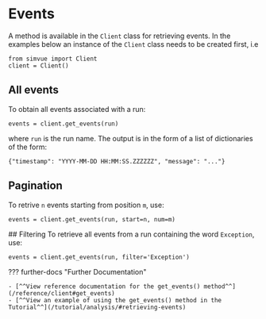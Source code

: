 # Events

A method is available in the `Client` class for retrieving events. In the examples below
an instance of the `Client` class needs to be created first, i.e
```
from simvue import Client
client = Client()
```

## All events
To obtain all events associated with a run:
```
events = client.get_events(run)
```
where `run` is the run name. The output is in the form of a list of dictionaries of the form:
```
{"timestamp": "YYYY-MM-DD HH:MM:SS.ZZZZZZ", "message": "..."}
```

## Pagination
To retrive `n` events starting from position `m`, use:
```
events = client.get_events(run, start=n, num=m)
```

## Filtering
To retrieve all events from a run containing the word `Exception`, use:
```
events = client.get_events(run, filter='Exception')
```

??? further-docs "Further Documentation"

    - [^^View reference documentation for the get_events() method^^](/reference/client#get_events)
    - [^^View an example of using the get_events() method in the Tutorial^^](/tutorial/analysis/#retrieving-events)